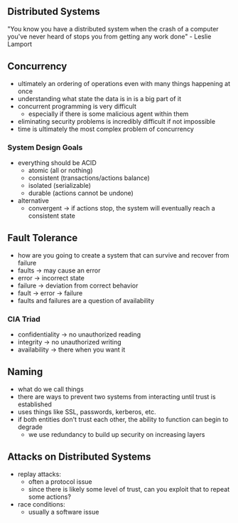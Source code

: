 Distributed Systems
-----
"You know you have a distributed system when the crash of a computer you've never heard of stops you from getting any work done" - Leslie Lamport

## Concurrency
- ultimately an ordering of operations even with many things happening at once
- understanding what state the data is in is a big part of it
- concurrent programming is very difficult
    - especially if there is some malicious agent within them
- eliminating security problems is incredibly difficult if not impossible
- time is ultimately the most complex problem of concurrency

### System Design Goals
- everything should be ACID
    - atomic (all or nothing)
    - consistent (transactions/actions balance)
    - isolated (serializable)
    - durable (actions cannot be undone)
- alternative
    - convergent -> if actions stop, the system will eventually reach a consistent state

## Fault Tolerance
- how are you going to create a system that can survive and recover from failure
- faults -> may cause an error
- error -> incorrect state
- failure -> deviation from correct behavior
- fault -> error -> failure
- faults and failures are a question of availability

### CIA Triad
- confidentiality -> no unauthorized reading
- integrity -> no unauthorized writing
- availability -> there when you want it

## Naming
- what do we call things
- there are ways to prevent two systems from interacting until trust is established
- uses things like SSL, passwords, kerberos, etc.
- if both entities don't trust each other, the ability to function can begin to degrade
    - we use redundancy to build up security on increasing layers

## Attacks on Distributed Systems
- replay attacks:
    - often a protocol issue
    - since there is likely some level of trust, can you exploit that to repeat some actions?
- race conditions:
    - usually a software issue